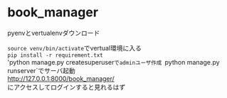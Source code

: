 # book_manager

pyenvとvertualenvダウンロード

`source venv/bin/activate`でvertual環境に入る  
`pip install -r requirement.txt`  
'python manage.py createsuperuser`でadminユーザ作成
`python manage.py runserver`でサーバ起動  
http://127.0.0.1:8000/book_manager/  
にアクセスしてログインすると見れるはず
